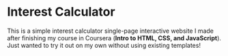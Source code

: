 # Interest Calculator
This is a simple interest calculator single-page interactive website I made after finishing my course in Coursera (**Intro to HTML, CSS, and JavaScript**). Just wanted to try it out on my own without using existing templates!
